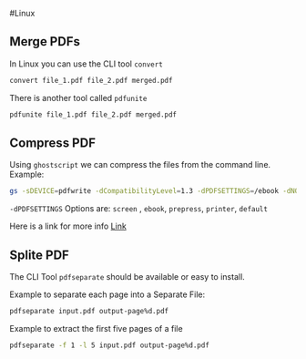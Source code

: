 #Linux
## Merge PDFs

In Linux you can use the CLI tool `convert`

```bash
convert file_1.pdf file_2.pdf merged.pdf
```

There is another tool called `pdfunite`

```bash
pdfunite file_1.pdf file_2.pdf merged.pdf
```
## Compress PDF

Using `ghostscript` we can compress the files from the command line. Example: 

```bash
gs -sDEVICE=pdfwrite -dCompatibilityLevel=1.3 -dPDFSETTINGS=/ebook -dNOPAUSE -dQUIET -dBATCH -sOutputFile=output.pdf input.pdf
```

`-dPDFSETTINGS` Options are: `screen` , `ebook`, `prepress`, `printer`, `default`

Here is a link for more info [Link](https://www.digitalocean.com/community/tutorials/reduce-pdf-file-size-in-linux)

## Splite PDF

The CLI Tool `pdfseparate` should be available or easy to install.

Example to separate each page into a Separate File:

```bash
pdfseparate input.pdf output-page%d.pdf
```

Example to extract the first five pages of a file

```bash
pdfseparate -f 1 -l 5 input.pdf output-page%d.pdf
```
